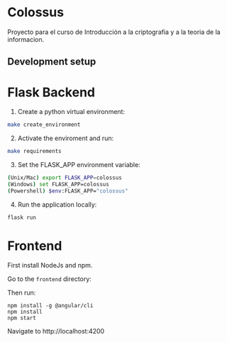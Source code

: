 # Colossus

Proyecto para el curso de Introducción a la criptografia y a la teoria de la informacion.

## Development setup

# Flask Backend

1. Create a python virtual environment:
```bash
make create_environment
```
2. Activate the enviroment and run:
```bash
make requirements
```
3. Set the FLASK_APP environment variable:
```bash
(Unix/Mac) export FLASK_APP=colossus
(Windows) set FLASK_APP=colossus
(Powershell) $env:FLASK_APP="colossus"
```
4. Run the application locally:
```bash
flask run
```

# Frontend

First install NodeJs and npm.

Go to the `frontend` directory:

Then run:
```bass
npm install -g @angular/cli
npm install
npm start
```

Navigate to http://localhost:4200
